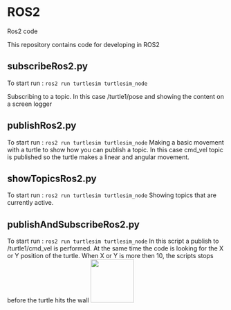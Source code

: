 # ROS2
Ros2 code

This repository contains code for developing in ROS2


<h2>subscribeRos2.py</h2>
To start run :  
<code>ros2 run turtlesim turtlesim_node</code>

Subscribing to a topic.  In this case /turtle1/pose and showing the content on a screen logger

<h2>publishRos2.py</h2>
To start run :  
<code>ros2 run turtlesim turtlesim_node</code>
Making a basic movement with a turtle to show how you can publish a topic.
In this case cmd_vel topic is published so the turtle makes a linear and angular movement.

<h2>showTopicsRos2.py</h2>
To start run :  
<code>ros2 run turtlesim turtlesim_node</code>
Showing topics that are currently active.

<h2>publishAndSubscribeRos2.py</h2>
To start run :  
<code>ros2 run turtlesim turtlesim_node</code>
In this script a publish to /turtle1/cmd_vel is performed. 
At the same time  the code is looking for the X or Y position of the turtle.
When X or Y is more then 10, the scripts stops before the turtle hits the wall

<img src="https://user-images.githubusercontent.com/74420584/186103890-ded878c3-1665-47c7-a4a5-a1e0e26fd2ba.png" width=100>
